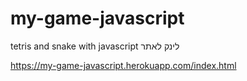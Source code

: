 # my-game-javascript
tetris and snake with javascript
לינק לאתר

https://my-game-javascript.herokuapp.com/index.html
